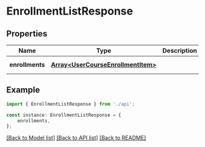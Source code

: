 # EnrollmentListResponse


## Properties

Name | Type | Description | Notes
------------ | ------------- | ------------- | -------------
**enrollments** | [**Array&lt;UserCourseEnrollmentItem&gt;**](UserCourseEnrollmentItem.md) |  | [default to undefined]

## Example

```typescript
import { EnrollmentListResponse } from './api';

const instance: EnrollmentListResponse = {
    enrollments,
};
```

[[Back to Model list]](../README.md#documentation-for-models) [[Back to API list]](../README.md#documentation-for-api-endpoints) [[Back to README]](../README.md)
